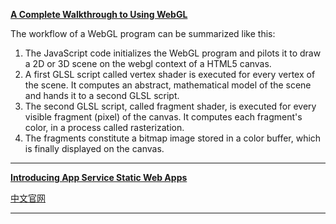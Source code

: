 **[A Complete Walkthrough to Using WebGL](https://xem.github.io/articles/webgl-guide.html)**

The workflow of a WebGL program can be summarized like this:
1. The JavaScript code initializes the WebGL program and pilots it to draw a 2D or 3D scene on the webgl context of a HTML5 canvas.
2. A first GLSL script called vertex shader is executed for every vertex of the scene. It computes an abstract, mathematical model of the scene and hands it to a second GLSL script.
3. The second GLSL script, called fragment shader, is executed for every visible fragment (pixel) of the canvas. It computes each fragment's color, in a process called rasterization.
4. The fragments constitute a bitmap image stored in a color buffer, which is finally displayed on the canvas.

---

**[Introducing App Service Static Web Apps](https://techcommunity.microsoft.com/t5/azure-app-service/introducing-app-service-static-web-apps/ba-p/1394451#)**

[中文官网](https://azure.microsoft.com/zh-cn/services/app-service/static/)

---

